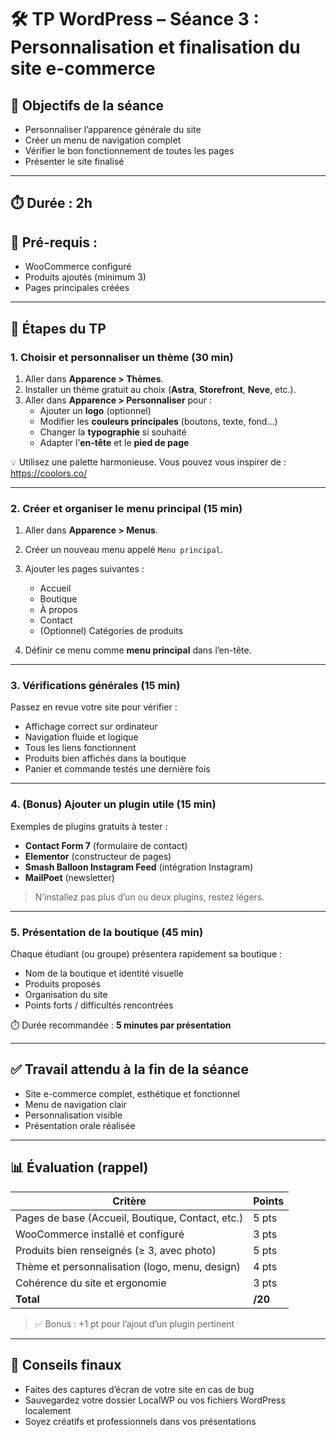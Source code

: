 # 🛠️ TP WordPress – Séance 3 : Personnalisation et finalisation du site e-commerce

## 🎯 Objectifs de la séance
- Personnaliser l’apparence générale du site
- Créer un menu de navigation complet
- Vérifier le bon fonctionnement de toutes les pages
- Présenter le site finalisé

---

## ⏱️ Durée : 2h  
## 🔧 Pré-requis :
- WooCommerce configuré
- Produits ajoutés (minimum 3)
- Pages principales créées

---

## 🧭 Étapes du TP

### 1. Choisir et personnaliser un thème (30 min)

1. Aller dans **Apparence > Thèmes**.
2. Installer un thème gratuit au choix (**Astra**, **Storefront**, **Neve**, etc.).
3. Aller dans **Apparence > Personnaliser** pour :
   - Ajouter un **logo** (optionnel)
   - Modifier les **couleurs principales** (boutons, texte, fond…)
   - Changer la **typographie** si souhaité
   - Adapter l’**en-tête** et le **pied de page**

💡 Utilisez une palette harmonieuse. Vous pouvez vous inspirer de : https://coolors.co/

---

### 2. Créer et organiser le menu principal (15 min)

1. Aller dans **Apparence > Menus**.
2. Créer un nouveau menu appelé `Menu principal`.
3. Ajouter les pages suivantes :
   - Accueil
   - Boutique
   - À propos
   - Contact
   - (Optionnel) Catégories de produits

4. Définir ce menu comme **menu principal** dans l’en-tête.

---

### 3. Vérifications générales (15 min)

Passez en revue votre site pour vérifier :
- Affichage correct sur ordinateur
- Navigation fluide et logique
- Tous les liens fonctionnent
- Produits bien affichés dans la boutique
- Panier et commande testés une dernière fois

---

### 4. (Bonus) Ajouter un plugin utile (15 min)

Exemples de plugins gratuits à tester :
- **Contact Form 7** (formulaire de contact)
- **Elementor** (constructeur de pages)
- **Smash Balloon Instagram Feed** (intégration Instagram)
- **MailPoet** (newsletter)

> N’installez pas plus d’un ou deux plugins, restez légers.

---

### 5. Présentation de la boutique (45 min)

Chaque étudiant (ou groupe) présentera rapidement sa boutique :
- Nom de la boutique et identité visuelle
- Produits proposés
- Organisation du site
- Points forts / difficultés rencontrées

⏱️ Durée recommandée : **5 minutes par présentation**

---

## ✅ Travail attendu à la fin de la séance
- Site e-commerce complet, esthétique et fonctionnel
- Menu de navigation clair
- Personnalisation visible
- Présentation orale réalisée

---

## 📊 Évaluation (rappel)

| Critère                                         | Points |
|-------------------------------------------------|--------|
| Pages de base (Accueil, Boutique, Contact, etc.)| 5 pts  |
| WooCommerce installé et configuré               | 3 pts  |
| Produits bien renseignés (≥ 3, avec photo)      | 5 pts  |
| Thème et personnalisation (logo, menu, design)  | 4 pts  |
| Cohérence du site et ergonomie                  | 3 pts  |
| **Total**                                       | **/20** |

> ✅ Bonus : +1 pt pour l’ajout d’un plugin pertinent

---

## 📝 Conseils finaux
- Faites des captures d’écran de votre site en cas de bug
- Sauvegardez votre dossier LocalWP ou vos fichiers WordPress localement
- Soyez créatifs et professionnels dans vos présentations


